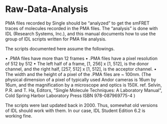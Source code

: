 # Raw-Data-Analysis

PMA files recorded by Single should be “analyzed” to get the smFRET traces of molecules recorded in the PMA files. The “analysis” is done with IDL (Research Systems, Inc.), and this manual documents how to use the group of IDL scripts written for PMA file analysis. 


The scripts documented here assume the followings.

•	.PMA files have more than 12 frames
•	.PMA files have a pixel resolution of 512 by 512
•	The left half of a frame, [1, 256] x [1, 512], is the donor channel, and the right half, [257, 512] x [1, 512], is the acceptor channel.
•	The width and the height of a pixel of the .PMA files are ~ 100nm. (The physical dimension of a pixel of typically used Andor cameras is 16um by 16um, and the magnification by a microscope and optics is 150X. ref. Selvin, P.R. and T. Ha, Editors, "Single Molecule Techniques: A Laboratory Manual", Cold Spring Harbor Laboratory Press ISBN 978-087969775-4 ) 


The scripts were last updated back in 2000. Thus, somewhat old versions of IDL should work with them. In our case, IDL Student Edition 6.2 is working fine.
